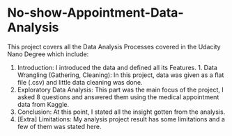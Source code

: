 # No-show-Appointment-Data-Analysis
This project covers all the Data Analysis Processes covered in the Udacity Nano Degree which include: 

1. Introduction: I introduced the data and defined all its Features. 1. Data Wrangling (Gathering, Cleaning): In this project, data was given as a flat file (.csv) and little data cleaning was done.
2. Exploratory Data Analysis: This part was the main focus of the project, I asked 8 questions and answered them using the medical appointment data from Kaggle. 
3. Conclusion: At this point, I stated all the insight gotten from the analysis. 
4. [Extra] Limitations: My analysis project result has some limitations and a few of them was stated here.
